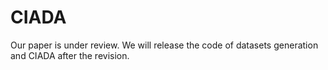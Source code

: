 # CIADA
Our paper is under review. We will release the code of datasets generation and CIADA after the revision.  
